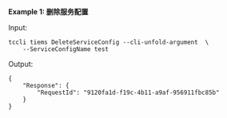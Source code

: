 **Example 1: 删除服务配置**



Input: 

```
tccli tiems DeleteServiceConfig --cli-unfold-argument  \
    --ServiceConfigName test
```

Output: 
```
{
    "Response": {
        "RequestId": "9120fa1d-f19c-4b11-a9af-956911fbc85b"
    }
}
```

